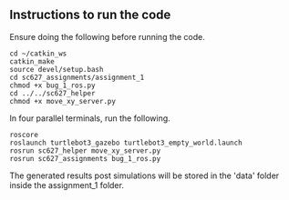 ## Instructions to run the code

Ensure doing the following before running the code.

```shell
cd ~/catkin_ws
catkin_make
source devel/setup.bash
cd sc627_assignments/assignment_1
chmod +x bug_1_ros.py
cd ../../sc627_helper
chmod +x move_xy_server.py
``` 

In four parallel terminals, run the following.

```shell
roscore
roslaunch turtlebot3_gazebo turtlebot3_empty_world.launch
rosrun sc627_helper move_xy_server.py
rosrun sc627_assignments bug_1_ros.py
```

The generated results post simulations will be stored in the 'data' folder inside the assignment_1 folder.
